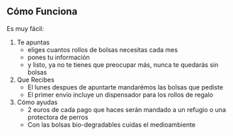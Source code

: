 ## Cómo Funciona

Es muy fácil:

1. Te apuntas
    - eliges cuantos rollos de bolsas necesitas cada mes
    - pones tu información
    - y listo, ya no te tienes que preocupar más, nunca te quedarás sin bolsas
2. Que Recibes
    - El lunes despues de apuntarte mandarémos las bolsas que pediste
    - El primer envío incluye un dispensador para los rollos de regalo
3. Cómo ayudas
    - 2 euros de cada pago que haces serán mandado a un refugio o una protectora de perros
    - Con las bolsas bio-degradables cuidas el medioambiente




[title: Quienes Somos]: /
[order: 20]: /
